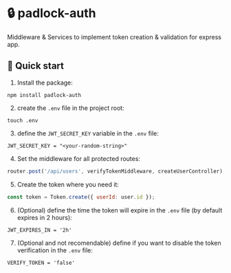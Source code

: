# 🔒 padlock-auth

Middleware & Services to implement token creation & validation for express app.

## 🚀 Quick start

1. Install the package:
```shell
npm install padlock-auth
```

2. create the `.env` file in the project root:
```
touch .env
```

3. define the `JWT_SECRET_KEY` variable in the `.env` file:
```
JWT_SECRET_KEY = "<your-random-string>"
```

4. Set the middleware for all protected routes:
```js
router.post('/api/users', verifyTokenMiddleware, createUserController);
```

5. Create the token where you need it:
```js
const token = Token.create({ userId: user.id });
```

6. (Optional) define the time the token will expire in the `.env` file (by default expires in 2 hours):
```
JWT_EXPIRES_IN = '2h'
```

7. (Optional and not recomendable) define if you want to disable the token verification in the `.env` file:
```
VERIFY_TOKEN = 'false'
```